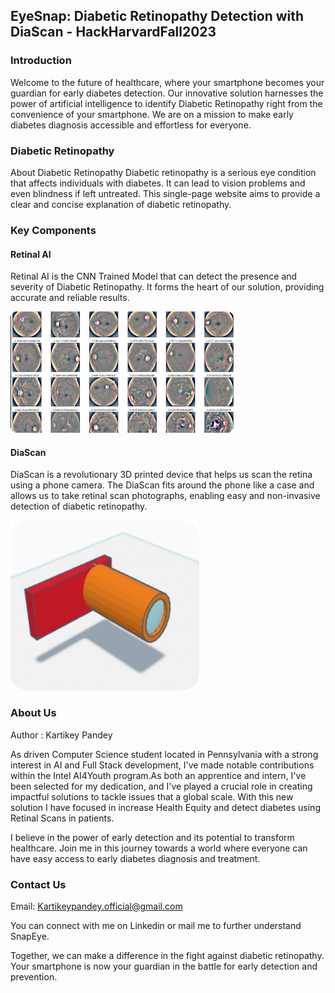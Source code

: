## EyeSnap: Diabetic Retinopathy Detection with DiaScan - HackHarvardFall2023

### **Introduction** 

Welcome to the future of healthcare, where your smartphone becomes your guardian for early diabetes detection. Our innovative solution harnesses the power of artificial intelligence to identify Diabetic Retinopathy right from the convenience of your smartphone. We are on a mission to make early diabetes diagnosis accessible and effortless for everyone.

### **Diabetic Retinopathy**

About Diabetic Retinopathy
Diabetic retinopathy is a serious eye condition that affects individuals with diabetes. It can lead to vision problems and even blindness if left untreated. This single-page website aims to provide a clear and concise explanation of diabetic retinopathy.

### **Key Components**
  #### **Retinal AI**
  Retinal AI is the CNN Trained Model that can detect the presence and severity of Diabetic Retinopathy. It forms the heart of our solution, providing accurate and reliable results.
  
![](https://github.com/kartikey-onlineGOD/EyeSnap-HackHarvard/blob/main/Assets/image%203.png)

  #### **DiaScan**
  DiaScan is a revolutionary 3D printed device that helps us scan the retina using a phone camera. The DiaScan fits around the phone like a case and allows us to take retinal scan photographs, enabling easy and non-invasive detection of diabetic retinopathy.

![](https://github.com/kartikey-onlineGOD/EyeSnap-HackHarvard/blob/main/Assets/image%202.png)

### **About Us**
Author : Kartikey Pandey

As driven Computer Science student located in Pennsylvania with a strong interest in AI and Full Stack development, I've made notable contributions within the Intel AI4Youth program.As both an apprentice and intern, I've been selected for my dedication, and I've played a crucial role in creating impactful solutions to tackle issues that a global scale. With this new solution I have focused in increase Health Equity and detect diabetes using Retinal Scans in patients. 

I believe in the power of early detection and its potential to transform healthcare. Join me in this journey towards a world where everyone can have easy access to early diabetes diagnosis and treatment.

### **Contact Us**
Email: Kartikeypandey.official@gmail.com 

You can connect with me on Linkedin or mail me to further understand SnapEye. 

Together, we can make a difference in the fight against diabetic retinopathy. Your smartphone is now your guardian in the battle for early detection and prevention.
